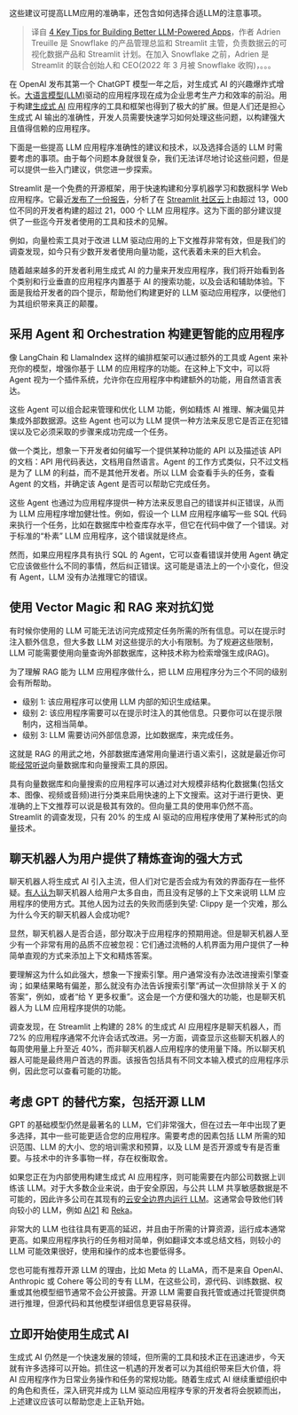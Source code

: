 <!--
title:  构建优秀LLM应用的四大要点
cover: https://cdn.thenewstack.io/media/2023/11/d72180ea-winter-1024x683.jpg
-->

这些建议可提高LLM应用的准确率，还包含如何选择合适LLM的注意事项。

> 译自 [4 Key Tips for Building Better LLM-Powered Apps](https://thenewstack.io/4-key-tips-for-building-better-llm-powered-apps/)，作者 Adrien Treuille 是 Snowflake 的产品管理总监和 Streamlit 主管，负责数据云的可视化数据产品和 Streamlit 计划。在加入 Snowflake 之前，Adrien 是 Streamlit 的联合创始人和 CEO(2022 年 3 月被 Snowflake 收购)，。。。

在 OpenAI 发布其第一个 ChatGPT 模型一年之后，对生成式 AI 的兴趣爆炸式增长。[大语言模型(LLM)](https://roadmap.sh/guides/introduction-to-llms)驱动的应用程序现在成为企业思考生产力和效率的前沿。用于构建[生成式 AI](https://thenewstack.io/ai/) 应用程序的工具和框架也得到了极大的扩展。但是人们还是担心生成式 AI 输出的准确性，开发人员需要快速学习如何处理这些问题，以构建强大且值得信赖的应用程序。

下面是一些提高 LLM 应用程序准确性的建议和技术，以及选择合适的 LLM 时需要考虑的事项。由于每个问题本身就很复杂，我们无法详尽地讨论这些问题，但是可以提供一些入门建议，供您进一步探索。

Streamlit 是一个免费的开源框架，用于快速构建和分享机器学习和数据科学 Web 应用程序。它最近[发布了一份报告](https://state-of-llm.streamlit.app/)，分析了在 [Streamlit 社区云](https://streamlit.io/cloud)上由超过 13，000 位不同的开发者构建的超过 21，000 个 LLM 应用程序。这为下面的部分建议提供了一些迄今开发者使用的工具和技术的见解。

例如，向量检索工具对于改进 LLM 驱动应用的上下文推荐非常有效，但是我们的调查发现，如今只有少数开发者使用向量功能，这代表着未来的巨大机会。

随着越来越多的开发者利用生成式 AI 的力量来开发应用程序，我们将开始看到各个类别和行业垂直的应用程序内置基于 AI 的搜索功能，以及会话和辅助体验。下面是我给开发者的四个提示，帮助他们构建更好的 LLM 驱动应用程序，以便他们为其组织带来真正的颠覆。

## 采用 Agent 和 Orchestration 构建更智能的应用程序

像 LangChain 和 LlamaIndex 这样的编排框架可以通过额外的工具或 Agent 来补充你的模型，增强你基于 LLM 的应用程序的功能。在这种上下文中，可以将 Agent 视为一个插件系统，允许你在应用程序中构建额外的功能，用自然语言表达。

这些 Agent 可以组合起来管理和优化 LLM 功能，例如精炼 AI 推理、解决偏见并集成外部数据源。这些 Agent 也可以为 LLM 提供一种方法来反思它是否正在犯错误以及它必须采取的步骤来成功完成一个任务。

做一个类比，想象一下开发者如何编写一个提供某种功能的 API 以及描述该 API 的文档：API 用代码表达，文档用自然语言。Agent 的工作方式类似，只不过文档是为了 LLM 的利益，而不是其他开发者。所以 LLM 会查看手头的任务，查看 Agent 的文档，并确定该 Agent 是否可以帮助它完成任务。

这些 Agent 也通过为应用程序提供一种方法来反思自己的错误并纠正错误，从而为 LLM 应用程序增加健壮性。例如，假设一个 LLM 应用程序编写一些 SQL 代码来执行一个任务，比如在数据库中检查库存水平，但它在代码中做了一个错误。对于标准的“朴素” LLM 应用程序，这个错误就是终点。

然而，如果应用程序具有执行 SQL 的 Agent，它可以查看错误并使用 Agent 确定它应该做些什么不同的事情，然后纠正错误。这可能是语法上的一个小变化，但没有 Agent，LLM 没有办法推理它的错误。

## 使用 Vector Magic 和 RAG 来对抗幻觉

有时候你使用的 LLM 可能无法访问完成预定任务所需的所有信息。可以在提示时注入额外信息，但大多数 LLM 对这些提示的大小有限制。为了规避这些限制，LLM 可能需要使用向量查询外部数据库，这种技术称为检索增强生成(RAG)。

为了理解 RAG 能为 LLM 应用程序做什么，把 LLM 应用程序分为三个不同的级别会有所帮助。

- 级别 1: 该应用程序可以使用 LLM 内部的知识生成结果。
- 级别 2: 该应用程序需要可以在提示时注入的其他信息。只要你可以在提示限制内，这相当简单。
- 级别 3: LLM 需要访问外部信息源，比如数据库，来完成任务。

这就是 RAG 的用武之地，外部数据库通常用向量进行语义索引，这就是最近你可能[经常听说](https://thenewstack.io/how-large-language-models-fuel-the-rise-of-vector-databases/)向量数据库和向量搜索工具的原因。

具有向量数据库和向量搜索的应用程序可以通过对大规模非结构化数据集(包括文本、图像、视频或音频)进行分类来启用快速的上下文搜索。这对于进行更快、更准确的上下文推荐可以说是极其有效的。但向量工具的使用率仍然不高。Streamlit 的调查发现，只有 20% 的生成 AI 驱动的应用程序使用了某种形式的向量技术。

## 聊天机器人为用户提供了精炼查询的强大方式

聊天机器人将生成式 AI 引入主流，但人们对它是否会成为有效的界面存在一些怀疑。[有人认为](https://wattenberger.com/thoughts/boo-chatbots)聊天机器人给用户太多自由，而且没有足够的上下文来说明 LLM 应用程序的使用方式。其他人因为过去的失败而感到失望: Clippy 是一个灾难，那么为什么今天的聊天机器人会成功呢?

显然，聊天机器人是否合适，部分取决于应用程序的预期用途。但是聊天机器人至少有一个非常有用的品质不应被忽视：它们通过流畅的人机界面为用户提供了一种简单直观的方式来添加上下文和精炼答案。

要理解这为什么如此强大，想象一下搜索引擎。用户通常没有办法改进搜索引擎查询；如果结果略有偏差，那么就没有办法告诉搜索引擎“再试一次但排除关于 X 的答案”，例如，或者“给 Y 更多权重”。这会是一个方便和强大的功能，也是聊天机器人为 LLM 应用程序提供的功能。

调查发现，在 Streamlit 上构建的 28% 的生成式 AI 应用程序是聊天机器人，而 72% 的应用程序通常不允许会话式改进。另一方面，调查显示这些聊天机器人的每周使用量上升至近 40%，而非聊天机器人应用程序的使用量下降。所以聊天机器人可能是最终用户首选的界面。该报告包括具有不同文本输入模式的应用程序示例，因此您可以查看可能的功能。

## 考虑 GPT 的替代方案，包括开源 LLM

GPT 的基础模型仍然是最著名的 LLM，它们非常强大，但在过去一年中出现了更多选择，其中一些可能更适合您的应用程序。需要考虑的因素包括 LLM 所需的知识范围、LLM 的大小、您的培训需求和预算，以及 LLM 是否开源或专有是否重要。与技术中的许多事物一样，存在权衡取舍。

如果您正在为内部使用构建生成式 AI 应用程序，则可能需要在内部公司数据上训练该 LLM。对于大多数企业来说，由于安全原因，与公共 LLM 共享敏感数据是不可能的，因此许多公司在其现有的[云安全边界内运行 LLM](https://www.fastcompany.com/90938411/smaller-language-models-generative-ai-chatbots)。这通常会导致他们转向较小的 LLM，例如 [AI21](https://www.ai21.com/blog/announcing-ai21-studio-and-jurassic-1) 和 [Reka](https://reka.ai/)。

非常大的 LLM 也往往具有更高的延迟，并且由于所需的计算资源，运行成本通常更高。如果应用程序执行的任务相对简单，例如翻译文本或总结文档，则较小的 LLM 可能效果很好，使用和操作的成本也要低得多。

您也可能有推荐开源 LLM 的理由，比如 Meta 的 LLaMA，而不是来自 OpenAI、Anthropic 或 Cohere 等公司的专有 LLM，在这些公司，源代码、训练数据、权重或其他模型细节通常不会公开披露。开源 LLM 需要自我托管或通过托管提供商进行推理，但源代码和其他模型详细信息更容易获得。

## 立即开始使用生成式 AI

生成式 AI 仍然是一个快速发展的领域，但所需的工具和技术正在迅速进步，今天就有许多选择可以开始。抓住这一机遇的开发者可以为其组织带来巨大价值，将 AI 应用程序作为日常业务操作和任务的常规功能。随着生成式 AI 继续重塑组织中的角色和责任，深入研究并成为 LLM 驱动应用程序专家的开发者将会脱颖而出，上述建议应该可以帮助您走上正轨开始。

